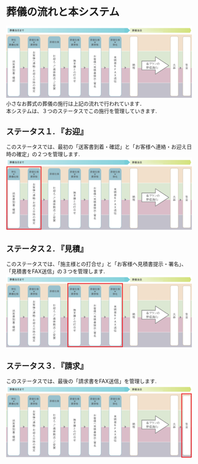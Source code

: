 # 葬儀の流れと本システム

 ![葬儀の流れ](../asset/image/funeral_flow/sekou_top/funeral_flow.png)
 <br>
小さなお葬式の葬儀の施行は上記の流れで行われています．  
本システムは、３つのステータスでこの施行を管理していきます.

## ステータス１. 『お迎』
このステータスでは、最初の「送客書到着・確認」と「お客様へ連絡・お迎え日時の確定」の２つを管理します.  
 ![お迎え](../asset/image/funeral_flow/sekou_top/funeral_flow_omukae.png)
<br>

## ステータス２. 『見積』
このステータスでは、「施主様との打合せ」と「お客様へ見積書提示・署名」、「見積書をFAX送信」の３つを管理します.  
 ![見積もり](../asset/image/funeral_flow/sekou_top/funeral_flow_mitsumori.png)
<br>

## ステータス３. 『請求』
このステータスでは、最後の「請求書をFAX送信」を管理します.  
 ![請求](../asset/image/funeral_flow/sekou_top/funeral_flow_seikyu.png)
<br>

